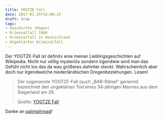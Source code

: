```yaml
---
title: YOGTZE Fall
date: 2017-01-25T14:00:23
draft: true
tags:
- Geschichte (Hagen)
- Kriminalfall 1984
- Kriminalfall in Deutschland
- Ungeklärter Kriminalfall
---
```


Der YOGTZE-Fall ist definitv eine meiner Lieblingsgeschichten auf
Wikipedia. Nicht nur völlig mysteriös sondern irgendwie wird man das Gefühl
nicht los das da was größeres dahinter steckt. Wahrscheinlich aber doch nur
irgendwelche niederländischen Drogenbeziehungen. Lesen!

> Der sogenannte YOGTZE-Fall (auch „BAB-Rätsel“ genannt) bezeichnet den
> ungeklärten Tod eines 34-jährigen Mannes aus dem Siegerland am 26.
>
> Quelle: [YOGTZE Fall](https://de.wikipedia.org/wiki/YOGTZE-Fall)

Danke an [palimphread](https://twitter.com/palimphread)!
